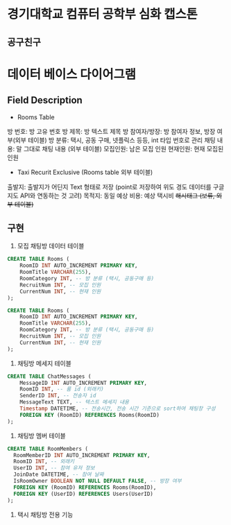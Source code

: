 # 경기대학교 컴퓨터 공학부 심화 캡스톤
## 공구친구



# 데이터 베이스 다이어그램

## **Field Description**

- Rooms Table

방 번호: 방 고유 번호
방 제목: 방 텍스트 제목
방 참여자/방장: 방 참여자 정보, 방장 여부(외부 테이블)
방 분류: 택시, 공동 구매, 넷플릭스 등등, int 타입 번호로 관리
채팅 내용: 말 그대로 채팅 내용 (외부 테이블)
모집인원: 남은 모집 인원
현재인원: 현재 모집된 인원

- Taxi Recurit Exclusive (Rooms table 외부 테이블)

출발지: 출발지가 어딘지 Text 형태로 저장
(point로 저장하여 위도 경도 데이터를 구글 지도 API와 연동하는 것 고려)
목적지: 동일 
예상 비용: 예상 택시비
~~해시태그 (보류, 외부 테이블)~~

## **구현**

1. 모집 채팅방 데이터 테이블

```sql
CREATE TABLE Rooms (
	RoomID INT AUTO_INCREMENT PRIMARY KEY,
	RoomTitle VARCHAR(255),
	RoomCategory INT, -- 방 분류 (택시, 공동구매 등)
	RecruitNum INT, -- 모집 인원
	CurrentNum INT, -- 현재 인원
);
```

```sql
CREATE TABLE Rooms (
	RoomID INT AUTO_INCREMENT PRIMARY KEY,
	RoomTitle VARCHAR(255),
	RoomCategory INT, -- 방 분류 (택시, 공동구매 등)
	RecruitNum INT, -- 모집 인원
	CurrentNum INT, -- 현재 인원
);
```

1. 채팅방 메세지 테이블

```sql
CREATE TABLE ChatMessages (
	MessageID INT AUTO_INCREMENT PRIMARY KEY,
	RoomID INT, -- 룸 id (외래키)
	SenderID INT, -- 전송자 id
	MessageText TEXT, -- 텍스트 메세지 내용
	Timestamp DATETIME, -- 전송시간, 전송 시간 기준으로 sort하여 채팅창 구성
	FOREIGN KEY (RoomID) REFERENCES Rooms(RoomID)
);
```

1. 채팅방 멤버 테이블

```sql
CREATE TABLE RoomMembers (
  RoomMemberID INT AUTO_INCREMENT PRIMARY KEY,
  RoomID INT, -- 외래키
  UserID INT, -- 참여 유저 정보
  JoinDate DATETIME, -- 참여 날짜
  IsRoomOwner BOOLEAN NOT NULL DEFAULT FALSE, -- 방장 여부
  FOREIGN KEY (RoomID) REFERENCES Rooms(RoomID),
  FOREIGN KEY (UserID) REFERENCES Users(UserID)
);
```

1. 택시 채팅방 전용 기능
